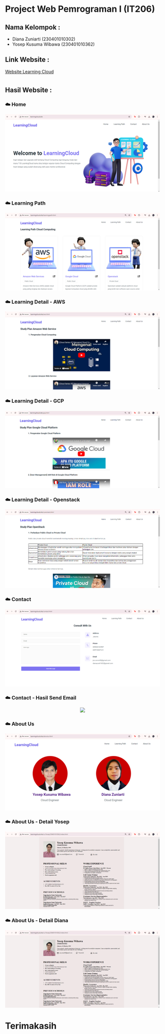 # Project Web Pemrograman I (IT206)
## Nama Kelompok :
- Diana Zuniarti (230401010302)
- Yosep Kusuma Wibawa (230401010362)

## Link Website :
[Website Learning Cloud](http://learningcloud.site/)
#
## Hasil Website : 
### ☁️ Home
<p align="center">
  <img src="./result/home.png">
</p>

### ☁️ Learning Path
<p align="center">
  <img src="./result/learning-path.png">
</p>

### ☁️ Learning Detail - AWS
<p align="center">
  <img src="./result/aws.png">
</p>

### ☁️ Learning Detail - GCP
<p align="center">
  <img src="./result/gcp.png">
</p>

### ☁️ Learning Detail - Openstack
<p align="center">
  <img src="./result/openstack.png">
</p>

### ☁️ Contact
<p align="center">
  <img src="./result/contact.png">
</p>

### ☁️ Contact - Hasil Send Email
<p align="center">
  <img src="./result/result-sumbit-form-contact.png">
</p>


### ☁️ About Us 
<p align="center">
  <img src="./result/aboutus.png">
</p>

### ☁️ About Us - Detail Yosep
<p align="center">
  <img src="./result/cv-yosep.png">
</p>

### ☁️ About Us - Detail Diana
<p align="center">
  <img src="./result/cv-yosep.png">
</p>

# Terimakasih 

